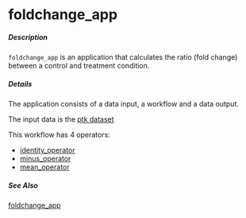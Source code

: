 # foldchange_app

##### Description

`foldchange_app` is an application that calculates the ratio (fold change) between a control and treatment condition.

##### Details

The application consists of a data input, a workflow and a data output. 

The input data is the [ptk dataset](https://tercen.com/r/755fd3d3f7ad2d91cc89e0cae4b4c9b8)

This workflow has 4 operators:
- [identity_operator](https://github.com/tercen/identity_operator)
- [minus_operator](https://github.com/tercen/minus_operator)
- [mean_operator](https://github.com/tercen/mean_operator)

##### See Also

[foldchange_app](https://github.com/tercen/foldchange_app)
